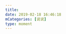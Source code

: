 ```yaml
---
title: 
date: 2019-02-18 16:46:18
mCategories: [说说]
type: moment
---
```


<div id="pics-20190218164618"></div>

<script src="/lib/moment/pics.js"></script>
<script>
var data = [
    {"link": "2019-02-18_000000.jpeg", "type": "shuoshuo"}
];
picsRender(data, "pics-20190218164618");
</script>

